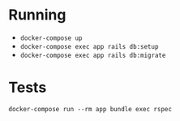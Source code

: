 # Running

* `docker-compose up`
* `docker-compose exec app rails db:setup`
* `docker-compose exec app rails db:migrate`

# Tests

`docker-compose run --rm app bundle exec rspec`